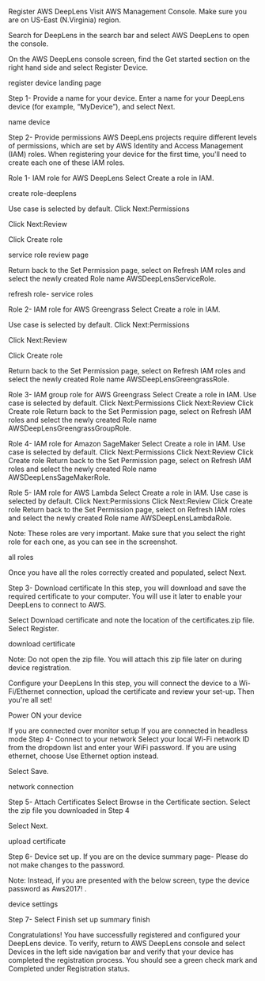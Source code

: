 Register AWS DeepLens
Visit AWS Management Console. Make sure you are on US-East (N.Virginia) region.

Search for DeepLens in the search bar and select AWS DeepLens to open the console.

On the AWS DeepLens console screen, find the Get started section on the right hand side and select Register Device.

register device landing page

Step 1- Provide a name for your device.
Enter a name for your DeepLens device (for example, “MyDevice”), and select Next.

name device

Step 2- Provide permissions
AWS DeepLens projects require different levels of permissions, which are set by AWS Identity and Access Management (IAM) roles. When registering your device for the first time, you'll need to create each one of these IAM roles.

Role 1- IAM role for AWS DeepLens
Select Create a role in IAM.

create role-deeplens

Use case is selected by default. Click Next:Permissions

Click Next:Review

Click Create role

service role review page

Return back to the Set Permission page, select on Refresh IAM roles and select the newly created Role name AWSDeepLensServiceRole.

refresh role- service roles

Role 2- IAM role for AWS Greengrass
Select Create a role in IAM.

Use case is selected by default. Click Next:Permissions

Click Next:Review

Click Create role

Return back to the Set Permission page, select on Refresh IAM roles and select the newly created Role name AWSDeepLensGreengrassRole.

Role 3- IAM group role for AWS Greengrass
Select Create a role in IAM. Use case is selected by default. Click Next:Permissions Click Next:Review Click Create role Return back to the Set Permission page, select on Refresh IAM roles and select the newly created Role name AWSDeepLensGreengrassGroupRole.

Role 4- IAM role for Amazon SageMaker
Select Create a role in IAM. Use case is selected by default. Click Next:Permissions Click Next:Review Click Create role Return back to the Set Permission page, select on Refresh IAM roles and select the newly created Role name AWSDeepLensSageMakerRole.

Role 5- IAM role for AWS Lambda
Select Create a role in IAM. Use case is selected by default. Click Next:Permissions Click Next:Review Click Create role Return back to the Set Permission page, select on Refresh IAM roles and select the newly created Role name AWSDeepLensLambdaRole.

Note: These roles are very important. Make sure that you select the right role for each one, as you can see in the screenshot.

all roles

Once you have all the roles correctly created and populated, select Next.

Step 3- Download certificate
In this step, you will download and save the required certificate to your computer. You will use it later to enable your DeepLens to connect to AWS.

Select Download certificate and note the location of the certificates.zip file. Select Register.

download certificate

Note: Do not open the zip file. You will attach this zip file later on during device registration.

Configure your DeepLens
In this step, you will connect the device to a Wi-Fi/Ethernet connection, upload the certificate and review your set-up. Then you're all set!

Power ON your device

If you are connected over monitor setup
If you are connected in headless mode
Step 4- Connect to your network
Select your local Wi-Fi network ID from the dropdown list and enter your WiFi password. If you are using ethernet, choose Use Ethernet option instead.

Select Save.

network connection

Step 5- Attach Certificates
Select Browse in the Certificate section. Select the zip file you downloaded in Step 4

Select Next.

upload certificate

Step 6- Device set up.
If you are on the device summary page- Please do not make changes to the password.

Note: Instead, if you are presented with the below screen, type the device password as Aws2017! .

device settings

Step 7- Select Finish
set up summary finish

Congratulations! You have successfully registered and configured your DeepLens device. To verify, return to AWS DeepLens console and select Devices in the left side navigation bar and verify that your device has completed the registration process. You should see a green check mark and Completed under Registration status.
